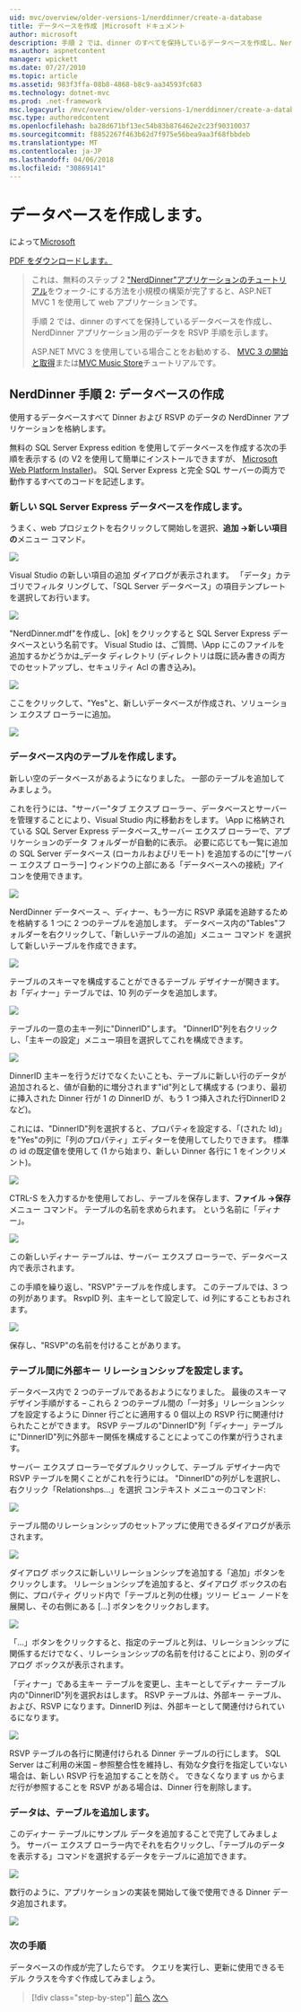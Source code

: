 ```yaml
---
uid: mvc/overview/older-versions-1/nerddinner/create-a-database
title: データベースを作成 |Microsoft ドキュメント
author: microsoft
description: 手順 2 では、dinner のすべてを保持しているデータベースを作成し、NerdDinner アプリケーション用のデータを RSVP 手順を示します。
ms.author: aspnetcontent
manager: wpickett
ms.date: 07/27/2010
ms.topic: article
ms.assetid: 983f3ffa-08b8-4868-b8c9-aa34593fc683
ms.technology: dotnet-mvc
ms.prod: .net-framework
msc.legacyurl: /mvc/overview/older-versions-1/nerddinner/create-a-database
msc.type: authoredcontent
ms.openlocfilehash: ba28d671bf13ec54b83b876462e2c23f90310037
ms.sourcegitcommit: f8852267f463b62d7f975e56bea9aa3f68fbbdeb
ms.translationtype: MT
ms.contentlocale: ja-JP
ms.lasthandoff: 04/06/2018
ms.locfileid: "30869141"
---
```

<a name="create-a-database"></a>データベースを作成します。
====================
によって[Microsoft](https://github.com/microsoft)

[PDF をダウンロードします。](http://aspnetmvcbook.s3.amazonaws.com/aspnetmvc-nerdinner_v1.pdf)

> これは、無料のステップ 2 ["NerdDinner"アプリケーションのチュートリアル](introducing-the-nerddinner-tutorial.md)をウォーク-にする方法を小規模の構築が完了すると、ASP.NET MVC 1 を使用して web アプリケーションです。
> 
> 手順 2 では、dinner のすべてを保持しているデータベースを作成し、NerdDinner アプリケーション用のデータを RSVP 手順を示します。
> 
> ASP.NET MVC 3 を使用している場合ことをお勧めする、 [MVC 3 の開始と取得](../../older-versions/getting-started-with-aspnet-mvc3/cs/intro-to-aspnet-mvc-3.md)または[MVC Music Store](../../older-versions/mvc-music-store/mvc-music-store-part-1.md)チュートリアルです。


## <a name="nerddinner-step-2-creating-the-database"></a>NerdDinner 手順 2: データベースの作成

使用するデータベースすべて Dinner および RSVP のデータの NerdDinner アプリケーションを格納します。

無料の SQL Server Express edition を使用してデータベースを作成する次の手順を表示する (の V2 を使用して簡単にインストールできますが、 [Microsoft Web Platform Installer](https://www.microsoft.com/web/downloads/platform.aspx))。 SQL Server Express と完全 SQL サーバーの両方で動作するすべてのコードを記述します。

### <a name="creating-a-new-sql-server-express-database"></a>新しい SQL Server Express データベースを作成します。

うまく、web プロジェクトを右クリックして開始しを選択、**追加 -&gt;新しい項目の**メニュー コマンド。

![](create-a-database/_static/image1.png)

Visual Studio の新しい項目の追加 ダイアログが表示されます。 「データ」カテゴリでフィルタ リングして、「SQL Server データベース」の項目テンプレートを選択してお行います。

![](create-a-database/_static/image2.png)

"NerdDinner.mdf"を作成し、[ok] をクリックすると SQL Server Express データベースという名前です。 Visual Studio は、ご質問、\App にこのファイルを追加するかどうかは\_データ ディレクトリ (ディレクトリは既に読み書きの両方でのセットアップし、セキュリティ Acl の書き込み)。

![](create-a-database/_static/image3.png)

ここをクリックして、"Yes"と、新しいデータベースが作成され、ソリューション エクスプ ローラーに追加。

![](create-a-database/_static/image4.png)

### <a name="creating-tables-within-our-database"></a>データベース内のテーブルを作成します。

新しい空のデータベースがあるようになりました。 一部のテーブルを追加してみましょう。

これを行うには、"サーバー"タブ エクスプ ローラー、データベースとサーバーを管理することにより、Visual Studio 内に移動おをします。 \App に格納されている SQL Server Express データベース\_サーバー エクスプ ローラーで、アプリケーションのデータ フォルダーが自動的に表示。 必要に応じても一覧に追加の SQL Server データベース (ローカルおよびリモート) を追加するのに"[サーバー エクスプ ローラー] ウィンドウの上部にある「データベースへの接続」アイコンを使用できます。

![](create-a-database/_static/image5.png)

NerdDinner データベース –、ディナー、もう一方に RSVP 承諾を追跡するためを格納する 1 つに 2 つのテーブルを追加します。 データベース内の"Tables"フォルダーを右クリックして、「新しいテーブルの追加」メニュー コマンド を選択して新しいテーブルを作成できます。

![](create-a-database/_static/image6.png)

テーブルのスキーマを構成することができるテーブル デザイナーが開きます。 お「ディナー」テーブルでは、10 列のデータを追加します。

![](create-a-database/_static/image7.png)

テーブルの一意の主キー列に"DinnerID"します。 "DinnerID"列を右クリックし、「主キーの設定」メニュー項目を選択してこれを構成できます。

![](create-a-database/_static/image8.png)

DinnerID 主キーを行うだけでなくたいことも、テーブルに新しい行のデータが追加されると、値が自動的に増分されます"id"列として構成する (つまり、最初に挿入された Dinner 行が 1 の DinnerID が、もう 1 つ挿入された行DinnerID 2 など)。

これには、"DinnerID"列を選択すると、プロパティを設定する、「(された Id)」を"Yes"の列に「列のプロパティ」エディターを使用してしたりできます。 標準の id の既定値を使用して (1 から始まり、新しい Dinner 各行に 1 をインクリメント)。

![](create-a-database/_static/image9.png)

CTRL-S を入力するかを使用しておし、テーブルを保存します、**ファイル -&gt;保存**メニュー コマンド。 テーブルの名前を求められます。 という名前に「ディナー」。

![](create-a-database/_static/image10.png)

この新しいディナー テーブルは、サーバー エクスプ ローラーで、データベース内で表示されます。

この手順を繰り返し、"RSVP"テーブルを作成します。 このテーブルでは、3 つの列があります。 RsvpID 列、主キーとして設定して、id 列にすることもおされます。

![](create-a-database/_static/image11.png)

保存し、"RSVP"の名前を付けることがあります。

### <a name="setting-up-a-foreign-key-relationship-between-tables"></a>テーブル間に外部キー リレーションシップを設定します。

データベース内で 2 つのテーブルであるおようになりました。 最後のスキーマ デザイン手順がする – これら 2 つのテーブル間の「一対多」リレーションシップを設定するように Dinner 行ごとに適用する 0 個以上の RSVP 行に関連付けられたことができます。 RSVP テーブルの"DinnerID"列「ディナー」テーブルに"DinnerID"列に外部キー関係を構成することによってこの作業が行うされます。

サーバー エクスプ ローラーでダブルクリックして、テーブル デザイナー内で RSVP テーブルを開くことがこれを行うには。 "DinnerID"の列がしを選択し、右クリック「Relationshps…」を選択 コンテキスト メニューのコマンド:

![](create-a-database/_static/image12.png)

テーブル間のリレーションシップのセットアップに使用できるダイアログが表示されます。

![](create-a-database/_static/image13.png)

ダイアログ ボックスに新しいリレーションシップを追加する「追加」ボタンをクリックします。 リレーションシップを追加すると、ダイアログ ボックスの右側に、プロパティ グリッド内で「テーブルと列の仕様」ツリー ビュー ノードを展開し、その右側にある [...] ボタンをクリックおします。

![](create-a-database/_static/image14.png)

「...」ボタンをクリックすると、指定のテーブルと列は、リレーションシップに関係するだけでなく、リレーションシップの名前を付けることにより、別のダイアログ ボックスが表示されます。

「ディナー」である主キー テーブルを変更し、主キーとしてディナー テーブル内の"DinnerID"列を選択おはします。 RSVP テーブルは、外部キー テーブル、および、RSVP になります。DinnerID 列は、外部キーとして関連付けられているになります。

![](create-a-database/_static/image15.png)

RSVP テーブルの各行に関連付けられる Dinner テーブルの行にします。 SQL Server はご利用の米国 – 参照整合性を維持し、有効な夕食行を指定していない場合は、新しい RSVP 行を追加することを防ぐ。 できなくなります us からまだ行が参照することを RSVP がある場合は、Dinner 行を削除します。

### <a name="adding-data-to-our-tables"></a>データは、テーブルを追加します。

このディナー テーブルにサンプル データを追加することで完了してみましょう。 サーバー エクスプ ローラー内でそれを右クリックし、「テーブルのデータを表示する」コマンドを選択するデータをテーブルに追加できます。

![](create-a-database/_static/image16.png)

数行のように、アプリケーションの実装を開始して後で使用できる Dinner データ追加されます。

![](create-a-database/_static/image17.png)

### <a name="next-step"></a>次の手順

データベースの作成が完了したらです。 クエリを実行し、更新に使用できるモデル クラスを今すぐ作成してみましょう。

> [!div class="step-by-step"]
> [前へ](create-a-new-aspnet-mvc-project.md)
> [次へ](build-a-model-with-business-rule-validations.md)
